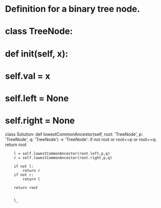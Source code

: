 # Definition for a binary tree node.
# class TreeNode:
#     def __init__(self, x):
#         self.val = x
#         self.left = None
#         self.right = None

class Solution:
    def lowestCommonAncestor(self, root: 'TreeNode', p: 'TreeNode', q: 'TreeNode') -> 'TreeNode':
        if not root or root==p or root==q:
            return root 
        
        l = self.lowestCommonAncestor(root.left,p,q)
        r = self.lowestCommonAncestor(root.right,p,q)

        if not l:
            return r
        if not r:
            return l
        
        return root
        
         
        l_